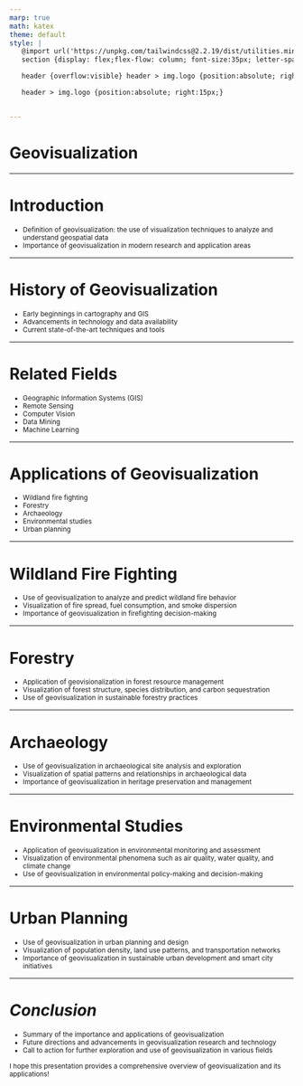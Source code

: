 ```yaml
---
marp: true
math: katex
theme: default
style: |
   @import url('https://unpkg.com/tailwindcss@2.2.19/dist/utilities.min.css');
   section {display: flex;flex-flow: column; font-size:35px; letter-spacing:1.4px;}

   header {overflow:visible} header > img.logo {position:absolute; right:15px;}

   header > img.logo {position:absolute; right:15px;}


---
```

<!-- backgroundColor: white -->
<!-- _class: lead -->

 # Geovisualization

---
<style scoped>p,li {font-size:0.92em}</style>

 # Introduction

- Definition of geovisualization: the use of visualization techniques to analyze and understand geospatial data
- Importance of geovisualization in modern research and application areas

---
<style scoped>p,li {font-size:0.88em}</style>

 # History of Geovisualization

- Early beginnings in cartography and GIS
- Advancements in technology and data availability
- Current state-of-the-art techniques and tools

---
<style scoped>p,li {font-size:0.80em}</style>

 # Related Fields

- Geographic Information Systems (GIS)
- Remote Sensing
- Computer Vision
- Data Mining
- Machine Learning

---
<style scoped>p,li {font-size:0.80em}</style>

 # Applications of Geovisualization
- Wildland fire fighting
- Forestry
- Archaeology
- Environmental studies
- Urban planning


---
<style scoped>p,li {font-size:0.88em}</style>

 # Wildland Fire Fighting

- Use of geovisualization to analyze and predict wildland fire behavior
- Visualization of fire spread, fuel consumption, and smoke dispersion
- Importance of geovisualization in firefighting decision-making

---
<style scoped>p,li {font-size:0.88em}</style>

 # Forestry

- Application of geovisionalization in forest resource management
- Visualization of forest structure, species distribution, and carbon sequestration
- Use of geovisualization in sustainable forestry practices

---
<style scoped>p,li {font-size:0.88em}</style>

 # Archaeology
- Use of geovisualization in archaeological site analysis and exploration
- Visualization of spatial patterns and relationships in archaeological data
- Importance of geovisualization in heritage preservation and management


---
<style scoped>p,li {font-size:0.88em}</style>

 # Environmental Studies
- Application of geovisualization in environmental monitoring and assessment
- Visualization of environmental phenomena such as air quality, water quality, and climate change
- Use of geovisualization in environmental policy-making and decision-making


---
<style scoped>p,li {font-size:0.88em}</style>

 # Urban Planning
- Use of geovisualization in urban planning and design
- Visualization of population density, land use patterns, and transportation networks
- Importance of geovisualization in sustainable urban development and smart city initiatives


---
<style scoped>p,li {font-size:0.84em}</style>

 # _Conclusion_

- Summary of the importance and applications of geovisualization
- Future directions and advancements in geovisualization research and technology
- Call to action for further exploration and use of geovisualization in various fields

I hope this presentation provides a comprehensive overview of geovisualization and its applications!